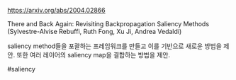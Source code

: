 https://arxiv.org/abs/2004.02866

There and Back Again: Revisiting Backpropagation Saliency Methods (Sylvestre-Alvise Rebuffi, Ruth Fong, Xu Ji, Andrea Vedaldi)

saliency method들을 포괄하는 프레임워크를 만들고 이를 기반으로 새로운 방법을 제안. 또한 여러 레이어의 saliency map을 결합하는 방법을 제안.

#saliency